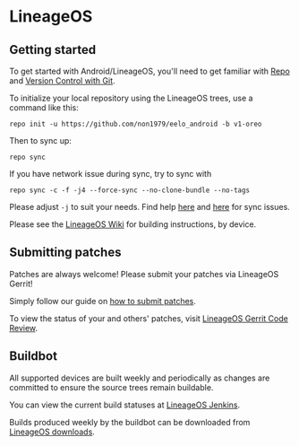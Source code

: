 LineageOS
===========

Getting started
---------------

To get started with Android/LineageOS, you'll need to get
familiar with [Repo](https://source.android.com/source/using-repo.html) and [Version Control with Git](https://source.android.com/source/version-control.html).

To initialize your local repository using the LineageOS trees, use a command like this:
```
repo init -u https://github.com/non1979/eelo_android -b v1-oreo

```
Then to sync up:
```
repo sync
```

If you have network issue during sync, try to sync with
```
repo sync -c -f -j4 --force-sync --no-clone-bundle --no-tags
```

Please adjust `-j` to suit your needs. Find help [here](https://source.android.com/setup/build/known-issues) and [here](https://source.android.com/setup/build/downloading#troubleshooting-network-issues) for sync issues.

Please see the [LineageOS Wiki](https://wiki.lineageos.org/) for building instructions, by device.


Submitting patches
------------------
Patches are always welcome! Please submit your patches via LineageOS Gerrit!

Simply follow our guide on [how to submit patches](https://wiki.lineageos.org/submitting-patch-howto.html).

To view the status of your and others' patches, visit [LineageOS Gerrit Code Review](https://review.lineageos.org/).


Buildbot
--------

All supported devices are built weekly and periodically as changes are committed to ensure the source trees remain buildable.

You can view the current build statuses at [LineageOS Jenkins](https://jenkins.lineageos.org/).

Builds produced weekly by the buildbot can be downloaded from [LineageOS downloads](https://download.lineageos.org/).
